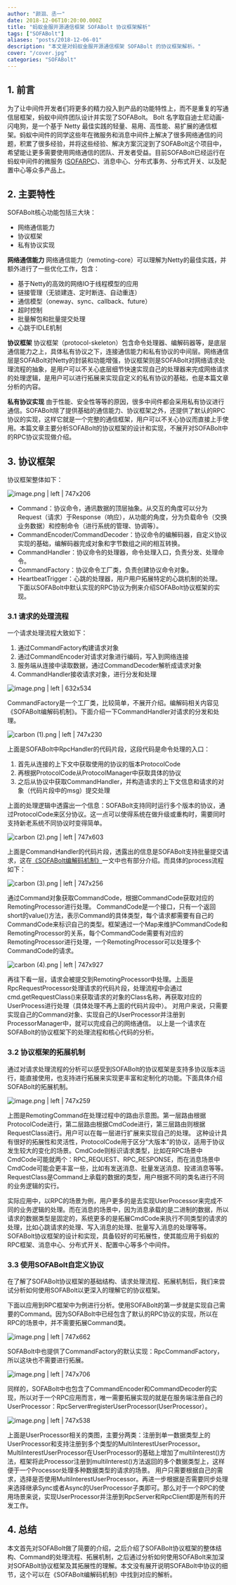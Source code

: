 ```yaml
---
author: "颜洄、丞一"
date: 2018-12-06T10:20:00.000Z
title: "蚂蚁金服开源通信框架 SOFABolt 协议框架解析"
tags: ["SOFABolt"]
aliases: "posts/2018-12-06-01"
description: "本文是对蚂蚁金服开源通信框架 SOFABolt 的协议框架解析。"
cover: "/cover.jpg"
categories: "SOFABolt"
---
```


##  1. 前言

为了让中间件开发者们将更多的精力投入到产品的功能特性上，而不是重复的写通信层框架，蚂蚁中间件团队设计并实现了SOFABolt。 Bolt 名字取自迪士尼动画-闪电狗，是一个基于 Netty 最佳实践的轻量、易用、高性能、易扩展的通信框架。蚂蚁中间件的同学这些年在微服务和消息中间件上解决了很多网络通信的问题，积累了很多经验，并将这些经验、解决方案沉淀到了SOFABolt这个项目中，希望能让更多需要使用网络通信的团队、开发者受益。目前SOFABolt已经运行在蚂蚁中间件的微服务 ([SOFARPC](https://github.com/sofastack/sofa-rpc))、消息中心、分布式事务、分布式开关、以及配置中心等众多产品上。

## 2. 主要特性

SOFABolt核心功能包括三大块：

- 网络通信能力
- 协议框架
- 私有协议实现

**网络通信能力** 网络通信能力（remoting-core）可以理解为Netty的最佳实践，并额外进行了一些优化工作，包含：

- 基于Netty的高效的网络IO于线程模型的应用
- 链接管理（无锁建连、定时断连、自动重连）
- 通信模型（oneway、sync、callback、future）
- 超时控制
- 批量解包和批量提交处理
- 心跳于IDLE机制

**协议框架** 协议框架（protocol-skeleton）包含命令处理器、编解码器等，是底层通信能力之上，具体私有协议之下，连接通信能力和私有协议的中间层。网络通信层是SOFABolt对Netty的封装和功能增强，协议框架则是SOFABolt对网络请求处理流程的抽象，是用户可以不关心底层细节快速实现自己的处理器来完成网络请求的处理逻辑，是用户可以进行拓展来实现自定义的私有协议的基础，也是本篇文章分析的内容。

**私有协议实现** 由于性能、安全性等等的原因，很多中间件都会采用私有协议进行通信。SOFABolt除了提供基础的通信能力、协议框架之外，还提供了默认的RPC协议的实现，这样它就是一个完整的通信框架，用户可以不关心协议而直接上手使用。本篇文章主要分析SOFABolt的协议框架的设计和实现，不展开对SOFABolt中的RPC协议实现做介绍。

## 3. 协议框架

协议框架整体如下：

![image.png | left | 747x206](https://cdn.nlark.com/yuque/0/2018/png/172326/1542523832420-2304f719-ac43-455a-8f03-6d478a05865f.png)

- Command：协议命令，通讯数据的顶层抽象。从交互的角度可以分为Request（请求）于Response（响应），从功能的角度，分为负载命令（交换业务数据）和控制命令（进行系统的管理、协调等）。
- CommandEncoder/CommandDecoder：协议命令的编解码器，自定义协议实现的基础，编解码器完成对象和字节数组之间的相互转换。
- CommandHandler：协议命令的处理器，命令处理入口，负责分发、处理命令。
- CommandFactory：协议命令工厂类，负责创建协议命令对象。
- HeartbeatTrigger：心跳的处理器，用户用户拓展特定的心跳机制的处理。 下面以SOFABolt中默认实现的RPC协议为例来介绍SOFABolt协议框架的实现。

### 3.1 请求的处理流程

一个请求处理流程大致如下：

1. 通过CommandFactory构建请求对象
1. 通过CommandEncoder对请求对象进行编码，写入到网络连接
1. 服务端从连接中读取数据，通过CommandDecoder解析成请求对象
1. CommandHandler接收请求对象，进行分发和处理

![image.png | left | 632x534](https://cdn.nlark.com/yuque/0/2018/png/172326/1542535048013-bf091366-d7ab-489a-be0a-34d98459960c.png)

CommandFactory是一个工厂类，比较简单，不展开介绍。编解码相关内容见《SOFABolt编解码机制》。下面介绍一下CommandHandler对请求的分发和处理。

![carbon (1).png | left | 747x230](https://cdn.nlark.com/yuque/0/2018/png/172326/1542680035000-1a6585d4-cdbd-462e-908b-66be63355752.png)

上面是SOFABolt中RpcHandler的代码片段，这段代码是命令处理的入口：

1. 首先从连接的上下文中获取使用的协议的版本ProtocolCode
1. 再根据ProtocolCode从ProtocolManager中获取具体的协议
1. 之后从协议中获取CommandHandler，并构造请求的上下文信息和请求的对象（代码片段中的msg）提交处理

上面的处理逻辑中透露出一个信息：SOFABolt支持同时运行多个版本的协议，通过ProtocolCode来区分协议。这一点可以使得系统在做升级或重构时，需要同时支持新老系统不同协议时变得简单。

![carbon (2).png | left | 747x603](https://cdn.nlark.com/yuque/0/2018/png/172326/1542680327753-f10704cd-3dde-4588-924b-f40cd7d06cfe.png)

上面是CommandHandler的代码片段，透露出的信息是SOFABolt支持批量提交请求，这在[《SOFABolt编解码机制》](https://www.yuque.com/sofaboltlab/sofabolt/spza7y)一文中也有部分介绍。而具体的process流程如下：

![carbon (3).png | left | 747x256](https://cdn.nlark.com/yuque/0/2018/png/172326/1542680393299-4bde1ad6-d0a5-4672-958d-271c1274fe7c.png)

通过Command对象获取CommandCode，根据CommandCode获取对应的RemotingProcessor进行处理。 CommandCode是一个接口，只有一个返回short的value()方法，表示Command的具体类型，每个请求都需要有自己的CommandCode来标识自己的类型。框架通过一个Map来维护CommandCode和RemotingProcessor的关系，每个CommandCode需要有对应的RemotingProcessor进行处理，一个RemotingProcessor可以处理多个CommandCode的请求。

![carbon (4).png | left | 747x927](https://cdn.nlark.com/yuque/0/2018/png/172326/1542680714009-cd05d61a-04b5-4b1a-8405-0fe3d1215608.png)

再往下看一层，请求会被提交到RemotingProcessor中处理。上面是RpcRequestProcessor处理请求的代码片段，处理流程中会通过cmd.getRequestClass()来获取请求的对象的Class名称，再获取对应的UserProcess进行处理（具体处理不再上面的代码片段中）。 对用户来说，只需要实现自己的Command对象、实现自己的UserProcessor并注册到ProcessorManager中，就可以完成自己的网络通信。 以上是一个请求在SOFABolt的协议框架下的处理流程和核心代码的分析。

### 3.2 协议框架的拓展机制

通过对请求处理流程的分析可以感受到SOFABolt的协议框架是支持多协议版本运行，能直接使用，也支持进行拓展来实现更丰富和定制化的功能。下面具体介绍SOFABolt的拓展机制。

![image.png | left | 747x259](https://cdn.nlark.com/yuque/0/2018/png/172326/1542531912123-7d6bc491-c784-45b0-b9ee-6ef476d8ae62.png)

上图是RemotingCommand在处理过程中的路由示意图。第一层路由根据ProtocolCode进行，第二层路由根据CmdCode进行，第三层路由则根据RequestClass进行。用户可以在每一层进行扩展来实现自己的处理。 这种设计具有很好的拓展性和灵活性，ProtocolCode用于区分“大版本”的协议，适用于协议发生较大的变化的场景。CmdCode则标识请求类型，比如在RPC场景中CmdCode可能就两个：RPC_REQUEST、RPC_RESPONSE，而在消息场景中CmdCode可能会更丰富一些，比如有发送消息、批量发送消息、投递消息等等。RequestClass是Command上承载的数据的类型，用户根据不同的类名进行不同的业务逻辑的实行。

实际应用中，以RPC的场景为例，用户更多的是去实现UserProcessor来完成不同的业务逻辑的处理。而在消息的场景中，因为消息承载的是二进制的数据，所以请求的数据类型是固定的，系统更多的是拓展CmdCode来执行不同类型的请求的处理，比如心跳请求的处理、写入消息的处理、批量写入消息的处理等等。SOFABolt协议框架的设计和实现，具备较好的可拓展性，使其能应用于蚂蚁的RPC框架、消息中心、分布式开关、配置中心等多个中间件。

### 3.3 使用SOFABolt自定义协议

在了解了SOFABolt协议框架的基础结构、请求处理流程、拓展机制后，我们来尝试分析如何使用SOFABolt以更深入的理解它的协议框架。

下面以应用到RPC框架中为例进行分析。使用SOFABolt的第一步就是实现自己需要的Command。因为SOFABolt中已经包含了默认的RPC协议的实现，所以在RPC的场景中，并不需要拓展Command类。

![image.png | left | 747x662](https://cdn.nlark.com/yuque/0/2018/png/172326/1542593946459-8821e1c3-e09f-4e4f-bc1e-e94d81ef1454.png)

SOFABolt中也提供了CommandFactory的默认实现：RpcCommandFactory，所以这块也不需要进行拓展。

![image.png | left | 747x706](https://cdn.nlark.com/yuque/0/2018/png/172326/1542594055684-58959f82-718a-4ef3-8591-99031d170bd8.png)

同样的，SOFABolt中也包含了CommandEncoder和CommandDecoder的实现，所以对于一个RPC应用而言，唯一需要拓展实现的就是在服务端注册自己的UserProcessor：RpcServer#registerUserProcessor(UserProcessor）。

![image.png | left | 747x538](https://cdn.nlark.com/yuque/0/2018/png/172326/1542594199643-ec9b864b-3a79-4e8a-8c81-2ff0a7bd0d2e.png)

上面是UserProcessor相关的类图，主要分两类：注册到单一数据类型上的UserProcessor和支持注册到多个类型的MultiInterestUserProcessor。 MultiInterestUserProcessor在UserProcessor的基础上增加了multiInterest()方法，框架将此Processor注册到multiInterest()方法返回的多个数据类型上，这样便于一个Processor处理多种数据类型的请求的场景。 用户只需要根据自己的需求，选择是否使用MultiInterestUserProcessor。再进一步根据是否需要同步处理来选择继承Sync或者Async的UserProcessor子类即可。那么对于一个RPC的使用场景来说，实现UserProcessor并注册到RpcServer和RpcClient即是所有的开发工作。

## 4. 总结

本文首先对SOFABolt做了简要的介绍，之后介绍了SOFABolt协议框架的整体结构、Command的处理流程、拓展机制，之后通过分析如何使用SOFABolt来加深对SOFABolt协议框架及其拓展性的理解。本文没有展开说明SOFABolt中协议的细节，这个可以在《SOFABolt编解码机制》中找到对应的解析。
